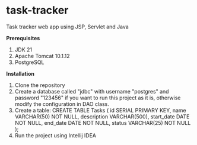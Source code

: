 # task-tracker
Task tracker web app using JSP, Servlet and Java

**Prerequisites**
1. JDK 21
2. Apache Tomcat 10.1.12
3. PostgreSQL

**Installation**
1. Clone the repository
2. Create a database called "jdbc" with username "postgres" and password "123456" if you want to run this project as it is, otherwise modify the configuration in DAO class.
3. Create a table:
    CREATE TABLE Tasks (
        id SERIAL PRIMARY KEY,
        name VARCHAR(50) NOT NULL,
        description VARCHAR(500),
        start_date DATE NOT NULL,
        end_date DATE NOT NULL,
        status VARCHAR(25) NOT NULL
    );
4. Run the project using Intellij IDEA